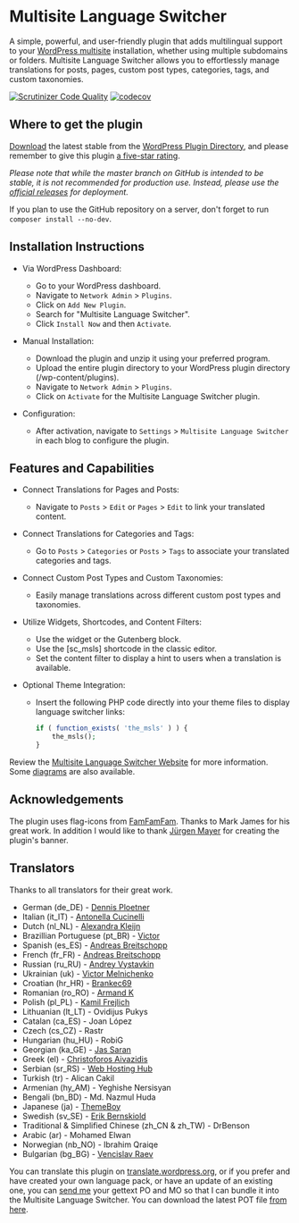 # Multisite Language Switcher

A simple, powerful, and user-friendly plugin that adds multilingual support to your [WordPress multisite](https://wordpress.org/documentation/article/create-a-network/) installation, whether using multiple subdomains or folders. Multisite Language Switcher allows you to effortlessly manage translations for posts, pages, custom post types, categories, tags, and custom taxonomies.

[![Scrutinizer Code Quality](https://scrutinizer-ci.com/g/lloc/Multisite-Language-Switcher/badges/quality-score.png?s=a2e5dbac2690bbd427f2d48b84473482e7e24fdb)](https://scrutinizer-ci.com/g/lloc/Multisite-Language-Switcher/) 
[![codecov](https://codecov.io/gh/lloc/Multisite-Language-Switcher/graph/badge.svg?token=IlD4bX4KZ4)](https://codecov.io/gh/lloc/Multisite-Language-Switcher) 

## Where to get the plugin

[Download](http://downloads.wordpress.org/plugin/multisite-language-switcher.zip) the latest stable from the [WordPress Plugin Directory](https://wordpress.org/plugins/multisite-language-switcher/), and please remember to give this plugin [a five-star rating](https://wordpress.org/support/plugin/multisite-language-switcher/reviews/#new-post).

_Please note that while the master branch on GitHub is intended to be stable, it is not recommended for production use. Instead, please use the [official releases](https://github.com/lloc/Multisite-Language-Switcher/releases) for deployment._

If you plan to use the GitHub repository on a server, don't forget to run `composer install --no-dev`.

## Installation Instructions

*  Via WordPress Dashboard:
    *  Go to your WordPress dashboard.
    *  Navigate to `Network Admin` > `Plugins`.
    *  Click on `Add New Plugin`.
    *  Search for "Multisite Language Switcher".
    *  Click `Install Now` and then `Activate`.

* Manual Installation:
    *  Download the plugin and unzip it using your preferred program.
    *  Upload the entire plugin directory to your WordPress plugin directory (/wp-content/plugins).
    *  Navigate to `Network Admin` > `Plugins`.
    *  Click on `Activate` for the Multisite Language Switcher plugin.

*  Configuration:
    *  After activation, navigate to `Settings` > `Multisite Language Switcher` in each blog to configure the plugin.

## Features and Capabilities

*  Connect Translations for Pages and Posts:
    *  Navigate to `Posts` > `Edit` or `Pages` > `Edit` to link your translated content.

*  Connect Translations for Categories and Tags:
    *  Go to `Posts` > `Categories` or `Posts` > `Tags` to associate your translated categories and tags.

*  Connect Custom Post Types and Custom Taxonomies:
    *  Easily manage translations across different custom post types and taxonomies.

*  Utilize Widgets, Shortcodes, and Content Filters:
    *  Use the widget or the Gutenberg block.
    *  Use the [sc_msls] shortcode in the classic editor.
    *  Set the content filter to display a hint to users when a translation is available.

*  Optional Theme Integration:
    *  Insert the following PHP code directly into your theme files to display language switcher links:
        ```php
        if ( function_exists( 'the_msls' ) ) {
            the_msls();
        }
        ```
Review the [Multisite Language Switcher Website](http://msls.co/) for more information. Some [diagrams](https://github.com/lloc/Multisite-Language-Switcher/blob/master/Diagrams.md) are also available. 

## Acknowledgements

The plugin uses flag-icons from [FamFamFam](http://famfamfam.com).
Thanks to Mark James for his great work. In addition I would like to
thank [Jürgen Mayer](https://creativpin.com) for creating the plugin's
banner.

## Translators

Thanks to all translators for their great work.

*  German (de_DE) - [Dennis Ploetner](http://lloc.de/) 
*  Italian (it_IT) - [Antonella Cucinelli](http://www.freely.de/)
*  Dutch (nl_NL) - [Alexandra Kleijn](http://www.buurtaal.de/) 
*  Brazillian Portuguese (pt_BR) - [Victor](http://www.coolweb.com.br/)
*  Spanish (es_ES) - [Andreas Breitschopp](http://www.ab-weblog.com/en/) 
*  French (fr_FR) - [Andreas Breitschopp](http://www.ab-tools.com/en/)
*  Russian (ru_RU) - [Andrey Vystavkin](http://j4vk.com/)
*  Ukrainian (uk) - [Victor Melnichenko](http://worm.org.ua/)
*  Croatian (hr_HR) - [Brankec69](https://github.com/Brankec69)
*  Romanian (ro_RO) - [Armand K](http://caveatlector.eu/)
*  Polish (pl_PL) - [Kamil Frejlich](http://www.mojito-networks.com/)
*  Lithuanian (lt_LT) - Ovidijus Pukys
*  Catalan (ca_ES) - Joan López
*  Czech (cs_CZ) - Rastr
*  Hungarian (hu_HU) - RobiG
*  Georgian (ka_GE) - [Jas Saran](http://www.gwebpro.com/)
*  Greek (el) - [Christoforos Aivazidis](http://www.aivazidis.org/)
*  Serbian (sr_RS) - [Web Hosting Hub](http://www.webhostinghub.com/)
*  Turkish (tr) - Alican Cakil
*  Armenian (hy_AM) - Yeghishe Nersisyan
*  Bengali (bn_BD) - Md. Nazmul Huda
*  Japanese (ja) - [ThemeBoy](http://themeboy.com/)
*  Swedish (sv_SE) - [Erik Bernskiold](http://www.bernskioldmedia.com/)
*  Traditional & Simplified Chinese (zh_CN & zh_TW) - DrBenson
*  Arabic (ar) - Mohamed Elwan
*  Norwegian (nb_NO) - Ibrahim Qraiqe
*  Bulgarian (bg_BG) - [Vencislav Raev](http://www.catblue.net/)

You can translate this plugin on [translate.wordpress.org](https://translate.wordpress.org/projects/wp-plugins/multisite-language-switcher/), or if you prefer and have created your own language pack, or have an update of an 
existing one, you can [send me](mailto:re@lloc.de) your gettext PO 
and MO so that I can bundle it into the Multisite Language Switcher. 
You can download the latest POT file
[from here](https://github.com/lloc/Multisite-Language-Switcher/blob/master/languages/default.pot).

